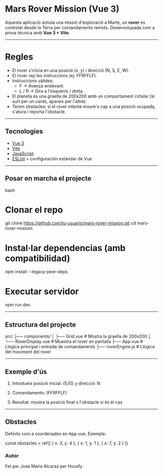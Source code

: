 # Mars Rover Mission (Vue 3)

Aquesta aplicació simula una missió d'exploració a Marte, un **rover** es controlat desde la Terra per comandaments remots. Desenvolupada com a prova técnica amb **Vue 3 + Vite**.

---

# Regles

- El rover s'inicia en una posició (x, y) i direcció (N, S, E, W).
- El rover rep les instruccions (ej: FFRFFLF).
- Instruccions vàlides:
  - F → Avança endevant.
  - L / R → Gira a l'esquerre / dreta.
- El planeta és una graella de 200x200 amb un comportament cirtular (si surt per un cantó, apareix per l'altre).
- Tenim obstacles: si el rover intenta moure's cap a una posició ocupada, s'atura i reporta l'obstacle.

---

## Tecnologies

- [Vue 3](https://vuejs.org/)
- [Vite](https://vitejs.dev/)
- [JavaScript](https://developer.mozilla.org/en-US/docs/Web/JavaScript)
- [ESLint](https://eslint.org/) + configuración estándar de Vue

---

## Posar en marcha el projecte

bash
# Clonar el repo
git clone https://github.com/tu-usuario/mars-rover-mission.git
cd mars-rover-mission

# Instal·lar dependencias (amb compatibilidad)
npm install --legacy-peer-deps

# Executar servidor
npm run dev

---

## Estructura del projecte

src/
├── components/
│   ├── Grid.vue             # Mostra la graella de 200x200
│   └── RoverDisplay.vue     # Muestra el rover en pantalla
├── App.vue                  # Llògica principal i entrada de comandaments
├── roverEngine.js           # Llògica del moviment del rover

---

## Exemple d'ús

1. Introdueix posició inicial: (5,10) y direcció: N

2. Comandaments: (FFRFFLF)

3. Resultat: mostra la posició final o l'obstacle si és el cas

---

## Obstacles
Definits com a coordenades en App.vue. Exemple:

const obstacles = ref([
  { x: 3, y: 4 },
  { x: 1, y: 1 },
  { x: 7, y: 2 }
])


### Autor

Fet per Jose Maria Alcaraz per Housfy